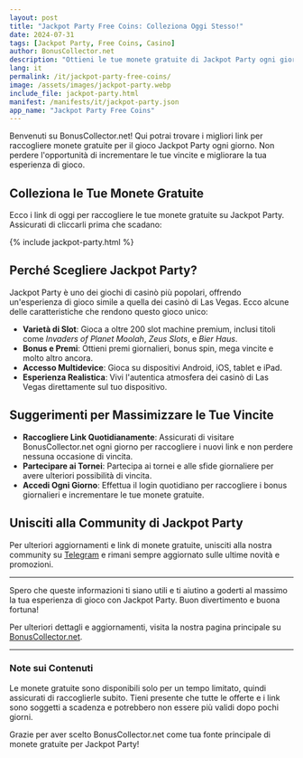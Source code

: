 ```yaml
---
layout: post
title: "Jackpot Party Free Coins: Colleziona Oggi Stesso!"
date: 2024-07-31
tags: [Jackpot Party, Free Coins, Casino]
author: BonusCollector.net
description: "Ottieni le tue monete gratuite di Jackpot Party ogni giorno su BonusCollector.net. Non perdere mai un'opportunità di vincere!"
lang: it
permalink: /it/jackpot-party-free-coins/
image: /assets/images/jackpot-party.webp
include_file: jackpot-party.html
manifest: /manifests/it/jackpot-party.json
app_name: "Jackpot Party Free Coins"
---
```


Benvenuti su BonusCollector.net! Qui potrai trovare i migliori link per raccogliere monete gratuite per il gioco Jackpot Party ogni giorno. Non perdere l'opportunità di incrementare le tue vincite e migliorare la tua esperienza di gioco.

## Colleziona le Tue Monete Gratuite

Ecco i link di oggi per raccogliere le tue monete gratuite su Jackpot Party. Assicurati di cliccarli prima che scadano:

{% include jackpot-party.html %}

## Perché Scegliere Jackpot Party?

Jackpot Party è uno dei giochi di casinò più popolari, offrendo un'esperienza di gioco simile a quella dei casinò di Las Vegas. Ecco alcune delle caratteristiche che rendono questo gioco unico:

- **Varietà di Slot**: Gioca a oltre 200 slot machine premium, inclusi titoli come *Invaders of Planet Moolah*, *Zeus Slots*, e *Bier Haus*.
- **Bonus e Premi**: Ottieni premi giornalieri, bonus spin, mega vincite e molto altro ancora.
- **Accesso Multidevice**: Gioca su dispositivi Android, iOS, tablet e iPad.
- **Esperienza Realistica**: Vivi l'autentica atmosfera dei casinò di Las Vegas direttamente sul tuo dispositivo.

## Suggerimenti per Massimizzare le Tue Vincite

- **Raccogliere Link Quotidianamente**: Assicurati di visitare BonusCollector.net ogni giorno per raccogliere i nuovi link e non perdere nessuna occasione di vincita.
- **Partecipare ai Tornei**: Partecipa ai tornei e alle sfide giornaliere per avere ulteriori possibilità di vincita.
- **Accedi Ogni Giorno**: Effettua il login quotidiano per raccogliere i bonus giornalieri e incrementare le tue monete gratuite.

## Unisciti alla Community di Jackpot Party

Per ulteriori aggiornamenti e link di monete gratuite, unisciti alla nostra community su [Telegram](https://t.me) e rimani sempre aggiornato sulle ultime novità e promozioni.

---

Spero che queste informazioni ti siano utili e ti aiutino a goderti al massimo la tua esperienza di gioco con Jackpot Party. Buon divertimento e buona fortuna!

Per ulteriori dettagli e aggiornamenti, visita la nostra pagina principale su [BonusCollector.net](https://bonuscollector.net/it/).

---

### Note sui Contenuti

Le monete gratuite sono disponibili solo per un tempo limitato, quindi assicurati di raccoglierle subito. Tieni presente che tutte le offerte e i link sono soggetti a scadenza e potrebbero non essere più validi dopo pochi giorni.

Grazie per aver scelto BonusCollector.net come tua fonte principale di monete gratuite per Jackpot Party!